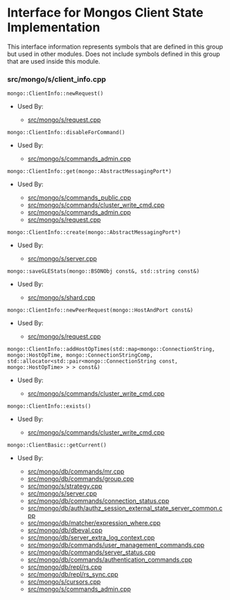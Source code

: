 
# Interface for Mongos Client State Implementation
This interface information represents symbols that are defined in this group but used in other modules.  Does not include symbols defined in this group that are used inside this module.

### src/mongo/s/client\_info.cpp

<div></div>

    mongo::ClientInfo::newRequest()

- Used By:

    - [src/mongo/s/request.cpp](../../../../network/network\_core)

<div></div>

    mongo::ClientInfo::disableForCommand()

- Used By:

    - [src/mongo/s/commands\_admin.cpp](../../../../sharding/mongos\_commands)

<div></div>

    mongo::ClientInfo::get(mongo::AbstractMessagingPort*)

- Used By:

    - [src/mongo/s/commands\_public.cpp](../../../../sharding/mongos\_commands)
    - [src/mongo/s/commands/cluster\_write\_cmd.cpp](../../../../network/write\_commands)
    - [src/mongo/s/commands\_admin.cpp](../../../../sharding/mongos\_commands)
    - [src/mongo/s/request.cpp](../../../../network/network\_core)

<div></div>

    mongo::ClientInfo::create(mongo::AbstractMessagingPort*)

- Used By:

    - [src/mongo/s/server.cpp](../../../../process\_management/mongos\_and\_mongod\_mains)

<div></div>

    mongo::saveGLEStats(mongo::BSONObj const&, std::string const&)

- Used By:

    - [src/mongo/s/shard.cpp](../../../../sharding/shard\_abstraction)

<div></div>

    mongo::ClientInfo::newPeerRequest(mongo::HostAndPort const&)

- Used By:

    - [src/mongo/s/request.cpp](../../../../network/network\_core)

<div></div>

    mongo::ClientInfo::addHostOpTimes(std::map<mongo::ConnectionString, mongo::HostOpTime, mongo::ConnectionStringComp, std::allocator<std::pair<mongo::ConnectionString const, mongo::HostOpTime> > > const&)

- Used By:

    - [src/mongo/s/commands/cluster\_write\_cmd.cpp](../../../../network/write\_commands)

<div></div>

    mongo::ClientInfo::exists()

- Used By:

    - [src/mongo/s/commands/cluster\_write\_cmd.cpp](../../../../network/write\_commands)

<div></div>

    mongo::ClientBasic::getCurrent()

- Used By:

    - [src/mongo/db/commands/mr.cpp](../../../../query\_and\_operation\_handling/database\_commands)
    - [src/mongo/db/commands/group.cpp](../../../../query\_and\_operation\_handling/database\_commands)
    - [src/mongo/s/strategy.cpp](../../../../network/network\_core)
    - [src/mongo/s/server.cpp](../../../../process\_management/mongos\_and\_mongod\_mains)
    - [src/mongo/db/commands/connection\_status.cpp](../../../../query\_and\_operation\_handling/database\_commands)
    - [src/mongo/db/auth/authz\_session\_external\_state\_server\_common.cpp](../../../../security/authorization)
    - [src/mongo/db/matcher/expression\_where.cpp](../../../../core\_query\_system/query\_preprocessing)
    - [src/mongo/db/dbeval.cpp](../../../../query\_and\_operation\_handling/database\_commands)
    - [src/mongo/db/server\_extra\_log\_context.cpp](../../../../process\_management/logging\_system)
    - [src/mongo/db/commands/user\_management\_commands.cpp](../../../../security/authorization)
    - [src/mongo/db/commands/server\_status.cpp](../../../../query\_and\_operation\_handling/database\_commands)
    - [src/mongo/db/commands/authentication\_commands.cpp](../../../../security/authentication)
    - [src/mongo/db/repl/rs.cpp](../../../../replication/replica\_set\_state)
    - [src/mongo/db/repl/rs\_sync.cpp](../../../../replication/data\_sync)
    - [src/mongo/s/cursors.cpp](../../../../sharding/routing)
    - [src/mongo/s/commands\_admin.cpp](../../../../sharding/mongos\_commands)
